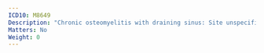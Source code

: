 ```yaml
---
ICD10: M8649
Description: "Chronic osteomyelitis with draining sinus: Site unspecified"
Matters: No
Weight: 0
---
```

